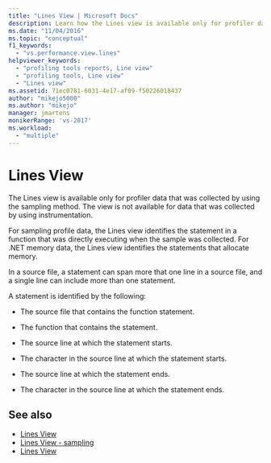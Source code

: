 ```yaml
---
title: "Lines View | Microsoft Docs"
description: Learn how the Lines view is available only for profiler data that was collected by using the sampling method.
ms.date: "11/04/2016"
ms.topic: "conceptual"
f1_keywords:
  - "vs.performance.view.lines"
helpviewer_keywords:
  - "profiling tools reports, Line view"
  - "profiling tools, Line view"
  - "Lines view"
ms.assetid: 71ec0781-6031-4e17-af09-f50226018437
author: "mikejo5000"
ms.author: "mikejo"
manager: jmartens
monikerRange: 'vs-2017'
ms.workload:
  - "multiple"
---
```

# Lines View
The Lines view is available only for profiler data that was collected by using the sampling method. The view is not available for data that was collected by using instrumentation.

 For sampling profile data, the Lines view identifies the statement in a function that was directly executing when the sample was collected. For .NET memory data, the Lines view identifies the statements that allocate memory.

 In a source file, a statement can span more that one line in a source file, and a single line can include more than one statement.

 A statement is identified by the following:

- The source file that contains the function statement.

- The function that contains the statement.

- The source line at which the statement starts.

- The character in the source line at which the statement starts.

- The source line at which the statement ends.

- The character in the source line at which the statement ends.

## See also
- [Lines View](../profiling/lines-view-sampling-data.md)
- [Lines View - sampling](../profiling/lines-view-dotnet-memory-sampling-data.md)
- [Lines View](../profiling/lines-view-contention-data.md)
